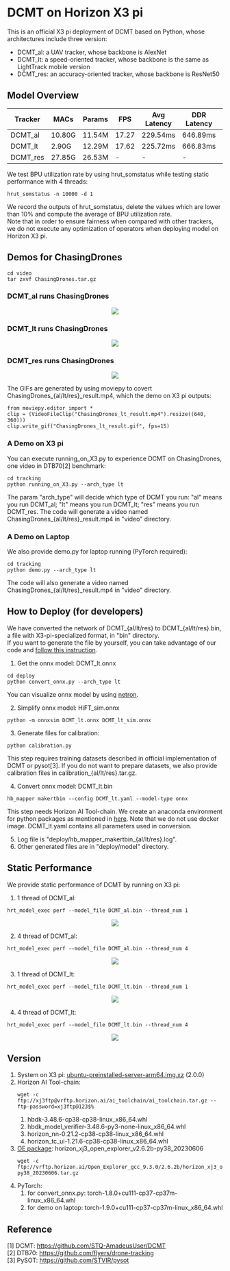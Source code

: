 # DCMT on Horizon X3 pi

This is an official X3 pi deployment of DCMT based on Python, whose architectures include three version:
* DCMT_al: a UAV tracker, whose backbone is AlexNet
* DCMT_lt: a speed-oriented tracker, whose backbone is the same as LightTrack mobile version
* DCMT_res: an accuracy-oriented tracker, whose backbone is ResNet50

## Model Overview
Tracker | MACs | Params | FPS | Avg Latency | DDR Latency | Subgraph | BPU Util1 | BPU Util2 | UAV10FPS Success | GOT10KTEST Success
--- | --- | --- | --- |--- |--- |--- |--- |--- |--- |---
DCMT_al | 10.80G | 11.54M | 17.27 | 229.54ms | 646.89ms | 13 | - | - | 0.611 | -
DCMT_lt | 2.90G | 12.29M | 17.62 | 225.72ms | 666.83ms | 14 | - | - | - | 0.636
DCMT_res | 27.85G | 26.53M | - | - | - | 15 | - | - | - | 0.664

We test BPU utilization rate by using hrut_somstatus while testing static performance with 4 threads:
```
hrut_somstatus -n 10000 -d 1
```
We record the outputs of hrut_somstatus, delete the values which are lower than 10% 
and compute the average of BPU utilization rate.  
Note that in order to ensure fairness when compared with other trackers, 
we do not execute any optimization of operators when deploying model on Horizon X3 pi.

## Demos for ChasingDrones
```
cd video
tar zxvf ChasingDrones.tar.gz
```
### DCMT_al runs ChasingDrones
<div align="center">
  <img src="https://github.com/STQ-AmadeusUser/DCMT-X3/blob/main/images/ChasingDrones_al_result.gif">
</div>

### DCMT_lt runs ChasingDrones
<div align="center">
  <img src="https://github.com/STQ-AmadeusUser/DCMT-X3/blob/main/images/ChasingDrones_lt_result.gif">
</div>

### DCMT_res runs ChasingDrones
<div align="center">
  <img src="https://github.com/STQ-AmadeusUser/DCMT-X3/blob/main/images/ChasingDrones_res_result.gif">
</div>

The GIFs are generated by using moviepy to covert ChasingDrones_{al/lt/res}_result.mp4, which the demo on X3 pi outputs:

```
from moviepy.editor import *
clip = (VideoFileClip("ChasingDrones_lt_result.mp4").resize((640, 360)))
clip.write_gif("ChasingDrones_lt_result.gif", fps=15)
```

### A Demo on X3 pi
You can execute running_on_X3.py to experience DCMT on ChasingDrones, one video in DTB70[2] benchmark:
```
cd tracking
python running_on_X3.py --arch_type lt
```
The param "arch_type" will decide which type of DCMT you run:
"al" means you run DCMT_al; 
"lt" means you run DCMT_lt; 
"res" means you run DCMT_res.
The code will generate a video named ChasingDrones_{al/lt/res}_result.mp4 in "video" directory.

### A Demo on Laptop
We also provide demo.py for laptop running (PyTorch required):
```
cd tracking
python demo.py --arch_type lt
```
The code will also generate a video named ChasingDrones_{al/lt/res}_result.mp4 in "video" directory.

## How to Deploy (for developers)
We have converted the network of DCMT_{al/lt/res} to DCMT_{al/lt/res}.bin, a file with X3-pi-specialized format, in "bin" directory.  
If you want to generate the file by yourself, you can take advantage of our code and [follow this instruction](https://developer.horizon.cc/documents_rdk/category/toolchain_development).
1. Get the onnx model: DCMT_lt.onnx
```
cd deploy
python convert_onnx.py --arch_type lt
```
You can visualize onnx model by using [netron](https://netron.app/).

2. Simplify onnx model: HiFT_sim.onnx
```
python -m onnxsim DCMT_lt.onnx DCMT_lt_sim.onnx
```
3. Generate files for calibration:
```
python calibration.py
```
This step requires training datasets described in official implementation of DCMT or pysot[3].
If you do not want to prepare datasets, we also provide calibration files in calibration_{al/lt/res}.tar.gz.

4. Convert onnx model: DCMT_lt.bin
```
hb_mapper makertbin --config DCMT_lt.yaml --model-type onnx
```
This step needs Horizon AI Tool-chain. We create an anaconda environment for python packages 
as mentioned in [here](https://developer.horizon.cc/documents_rdk/toolchain_development/beginner).
Note that we do not use docker image. DCMT_lt.yaml contains all parameters used in conversion.

5. Log file is "deploy/hb_mapper_makertbin_{al/lt/res}.log".
6. Other generated files are in "deploy/model" directory.

## Static Performance
We provide static performance of DCMT by running on X3 pi:
1. 1 thread of DCMT_al:
```
hrt_model_exec perf --model_file DCMT_al.bin --thread_num 1
```
<div align="center">
  <img src="https://github.com/STQ-AmadeusUser/DCMT-X3/blob/main/images/1_thread_al.png">
</div>

2. 4 thread of DCMT_al:
```
hrt_model_exec perf --model_file DCMT_al.bin --thread_num 4
```
<div align="center">
  <img src="https://github.com/STQ-AmadeusUser/DCMT-X3/blob/main/images/4_thread_al.png">
</div>

3. 1 thread of DCMT_lt:
```
hrt_model_exec perf --model_file DCMT_lt.bin --thread_num 1
```
<div align="center">
  <img src="https://github.com/STQ-AmadeusUser/DCMT-X3/blob/main/images/1_thread_lt.png">
</div>

4. 4 thread of DCMT_lt:
```
hrt_model_exec perf --model_file DCMT_lt.bin --thread_num 4
```
<div align="center">
  <img src="https://github.com/STQ-AmadeusUser/DCMT-X3/blob/main/images/4_thread_lt.png">
</div>

## Version
1. System on X3 pi: [ubuntu-preinstalled-server-arm64.img.xz](http://sunrise.horizon.cc/downloads/os_images/2.0.0/release/) 
   (2.0.0)
2. Horizon AI Tool-chain:
    ```
    wget -c ftp://xj3ftp@vrftp.horizon.ai/ai_toolchain/ai_toolchain.tar.gz --ftp-password=xj3ftp@123$%
    ```
    1. hbdk-3.48.6-cp38-cp38-linux_x86_64.whl
    2. hbdk_model_verifier-3.48.6-py3-none-linux_x86_64.whl
    3. horizon_nn-0.21.2-cp38-cp38-linux_x86_64.whl
    4. horizon_tc_ui-1.21.6-cp38-cp38-linux_x86_64.whl
3. [OE package](https://developer.horizon.ai/forumDetail/136488103547258769): horizon_xj3_open_explorer_v2.6.2b-py38_20230606
    ```
    wget -c ftp://vrftp.horizon.ai/Open_Explorer_gcc_9.3.0/2.6.2b/horizon_xj3_open_explorer_v2.6.2b-py38_20230606.tar.gz
    ```
4. PyTorch:
    1. for convert_onnx.py: torch-1.8.0+cu111-cp37-cp37m-linux_x86_64.whl
    2. for demo on laptop: torch-1.9.0+cu111-cp37-cp37m-linux_x86_64.whl

## Reference
[1] DCMT: https://github.com/STQ-AmadeusUser/DCMT  
[2] DTB70: https://github.com/flyers/drone-tracking  
[3] PySOT: https://github.com/STVIR/pysot

